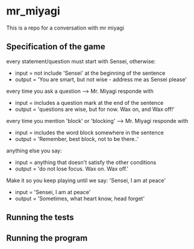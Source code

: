 # mr_miyagi

This is a repo for a conversation with mr miyagi

## Specification of the game
every statement/question must start with Sensei, otherwise:
- input = not include 'Sensei' at the beginning of the sentence
- output = 'You are smart, but not wise - address me as Sensei please'

every time you ask a question --> Mr. Miyagi responde with
- input = includes a question mark at the end of the sentence
- output = 'questions are wise, but for now. Wax on, and Wax off!'

every time you mention 'block' or 'blocking' --> Mr. Miyagi responde with
- input = includes the word block somewhere in the sentence
- output = 'Remember, best block, not to be there..'

anything else you say:
- input = anything that doesn't satisfy the other conditions
- output = 'do not lose focus. Wax on. Wax off.'

Make it so you keep playing until we say: 'Sensei, I am at peace'
- input = 'Sensei, I am at peace'
- output = 'Sometimes, what heart know, head forget'

## Running the tests

## Running the program

